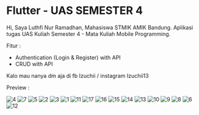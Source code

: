 # Flutter - UAS SEMESTER 4

Hi, Saya Luthfi Nur Ramadhan, Mahasiswa STMIK AMIK Bandung.
Aplikasi tugas UAS Kuliah Semester 4 - Mata Kuliah Mobile Programming.

Fitur : 
- Authentication (Login & Register) with API
- CRUD with API

Kalo mau nanya dm aja di fb Izuchii / instagram Izuchii13

Preview :

![4](https://github.com/Izuchii1311/Flutter-UAS/assets/82764498/f3a48b9b-2002-4d05-a1ae-1837c0c698e1)
![7](https://github.com/Izuchii1311/Flutter-UAS/assets/82764498/28d9eb35-f385-4da1-91d7-de5cbbd23b94)
![5](https://github.com/Izuchii1311/Flutter-UAS/assets/82764498/a40f480d-aa8f-48c4-85b5-f1f9f30f6d04)
![2](https://github.com/Izuchii1311/Flutter-UAS/assets/82764498/b129c8cd-d30f-4bbc-b3e0-688681bf48e8)
![3](https://github.com/Izuchii1311/Flutter-UAS/assets/82764498/a1351e8a-f85a-42f0-b23e-407081506a27)
![1](https://github.com/Izuchii1311/Flutter-UAS/assets/82764498/870a3d2d-0522-47ca-9dcf-585c2deeb48a)
![11](https://github.com/Izuchii1311/Flutter-UAS/assets/82764498/7151a666-7dbd-4160-9490-43ad8423c994)
![17](https://github.com/Izuchii1311/Flutter-UAS/assets/82764498/3b818bad-a8d7-484d-ac8a-1cfd303f586f)
![16](https://github.com/Izuchii1311/Flutter-UAS/assets/82764498/f414cacd-a66c-4b94-8d77-5e0e18083e3f)
![15](https://github.com/Izuchii1311/Flutter-UAS/assets/82764498/9022fd9d-0601-4f24-b281-e6be460c52dc)
![14](https://github.com/Izuchii1311/Flutter-UAS/assets/82764498/94520b2f-621c-448f-924e-aeda3a1fbf35)
![13](https://github.com/Izuchii1311/Flutter-UAS/assets/82764498/d51e6c21-a467-4a57-a593-5b46432cb8a8)
![10](https://github.com/Izuchii1311/Flutter-UAS/assets/82764498/b670e006-7851-432a-8717-a810ad131f9a)
![9](https://github.com/Izuchii1311/Flutter-UAS/assets/82764498/9020fe67-4404-4722-93b3-b771504d4dcd)
![8](https://github.com/Izuchii1311/Flutter-UAS/assets/82764498/63603941-2067-4ff8-ad15-7aa226fceb60)
![6](https://github.com/Izuchii1311/Flutter-UAS/assets/82764498/c0b18f25-7207-4fc1-bf60-e634c0bac075)
![12](https://github.com/Izuchii1311/Flutter-UAS/assets/82764498/e745707c-50f4-4d42-bd1f-dd763490dd1d)
